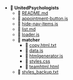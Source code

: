 - 📂 __UnitedPsychologists__
   - 📄 [README.md](README.md)
   - 📄 [appointment\-button.js](appointment-button.js)
   - 📄 [hide\-nav\-items.js](hide-nav-items.js)
   - 📄 [list.md](list.md)
   - 📄 [loader.js](loader.js)
   - 📂 __matcher__
     - 📄 [copy.html.txt](matcher/copy.html.txt)
     - 📄 [data.js](matcher/data.js)
     - 📄 [htmlgenerator.js](matcher/htmlgenerator.js)
     - 📄 [styles.css](matcher/styles.css)
     - 📄 [teamhtml.html](matcher/teamhtml.html)
   - 📄 [styles\_backup.txt](styles_backup.txt)

